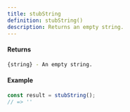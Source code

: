 ```yaml
---
title: stubString
definition: stubString()
description: Returns an empty string.
---
```


#### Returns

```bash
{string} - An empty string.
```


#### Example

```ts
const result = stubString();
// => ''
```
